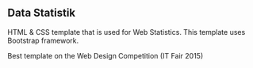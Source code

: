 ## Data Statistik
HTML & CSS template that is used for Web Statistics. This template uses Bootstrap framework.

Best template on the Web Design Competition (IT Fair 2015)
